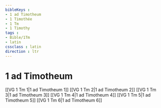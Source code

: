 ```yaml
---
bibleKeys : 
- 1 ad Timotheum
- 1 Timothée
- 1 Tm
- 1 Timothy
tags : 
- Bible/1Tm
- latin
cssclass : latin
direction : ltr
---
```


# 1 ad Timotheum

[[VG 1 Tm 1|1 ad Timotheum 1]]
[[VG 1 Tm 2|1 ad Timotheum 2]]
[[VG 1 Tm 3|1 ad Timotheum 3]]
[[VG 1 Tm 4|1 ad Timotheum 4]]
[[VG 1 Tm 5|1 ad Timotheum 5]]
[[VG 1 Tm 6|1 ad Timotheum 6]]
